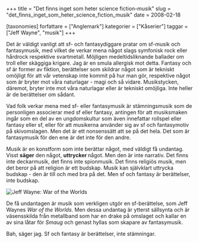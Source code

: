 +++
title = "Det finns inget som heter science fiction-musik"
slug = "det_finns_inget_som_heter_science_fiction_musik"
date = 2008-02-18

[taxonomies]
forfattare = ["Anglemark"]
kategorier = ["Kåserier"]
taggar = ["Jeff Wayne", "musik"]
+++

Det är väldigt vanligt att sf- och fantasydiggare pratar om sf-musik och fantasymusik, med vilket de verkar mena något slags symfonisk rock eller hårdrock respektive svartmetall. Möjligen medeltidsliknande ballader om troll eller skäggiga krigare. Jag är en smula allergisk mot detta. Fantasy och sf är former av fiktion, berättelser som skildrar något som är tekniskt omöjligt för att vår vetenskap inte kommit på hur man gör, respektive något som är bryter mot våra naturlagar - magi och så vidare. Musikstycken, däremot, bryter inte mot våra naturlagar eller är tekniskt omöjliga. Inte heller är de berättelser om sådant.

Vad folk verkar mena med sf- eller fantasymusik är stämningsmusik som de personligen associerar med sf eller fantasy, antingen för att musiksmaken ingår som en del av en ungdomskultur som även innefattar rollspel eller fantasy eller sf, eller för att musikerna använder sig av sf och fantasymotiv på skivomslagen. Men det är ett nonsenssätt att se på det hela. Det som är fantasymusik för den ene är det inte för den andre.

Musik är en konstform som inte berättar något, med väldigt få undantag. Visst <strong>säger</strong> den något, <strong>uttrycker </strong>något. Men den är inte narrativ. Det finns inte deckarmusik, det finns inte spionmusik. Det finns religiös musik, men det beror på att religion är ett budskap. Musik kan självklart uttrycka budskap - den är till och med bra på det. Men sf och fantasy är berättelser, inte budskap.

<img src="__FIXME__/wp-content/uploads/2008/02/wayne.jpg" alt="Jeff Wayne: War of the Worlds" />

De få undantagen är musik som verkligen utgör en sf-berättelse, som Jeff Waynes <em>War of the Worlds</em>. Men dessa undantag är ytterst sällsynta och är väsensskilda från metallband som har en drake på omslaget och kallar en av sina låtar för <em>Smaug</em> och genast hyllas som skapare av fantasymusik.

Bah, säger jag. Sf och fantasy är berättelser, inte stämningar.
